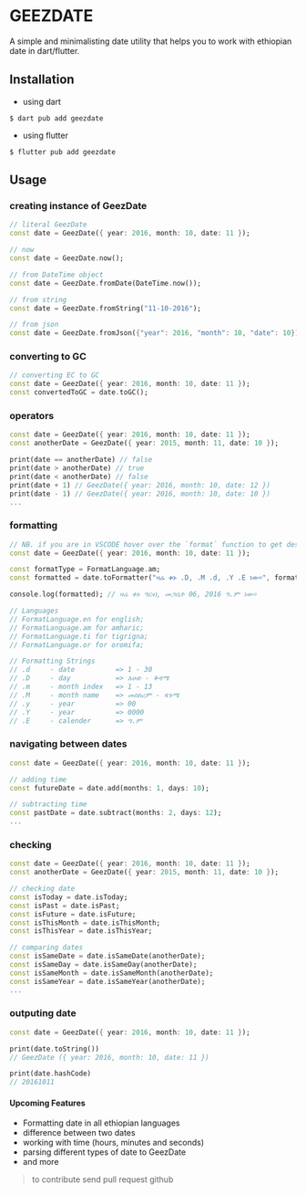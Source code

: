 # GEEZDATE

A simple and minimalisting date utility that helps you to work with ethiopian date in dart/flutter.

## Installation

- using dart

```console
$ dart pub add geezdate
```

- using flutter

```console
$ flutter pub add geezdate
```

## Usage

### creating instance of GeezDate

```dart
// literal GeezDate
const date = GeezDate({ year: 2016, month: 10, date: 11 });

// now
const date = GeezDate.now();

// from DateTime object
const date = GeezDate.fromDate(DateTime.now());

// from string
const date = GeezDate.fromString("11-10-2016");

// from json
const date = GeezDate.fromJson({"year": 2016, "month": 10, "date": 10});
```

### converting to GC

```dart
// converting EC to GC
const date = GeezDate({ year: 2016, month: 10, date: 11 });
const convertedToGC = date.toGC();
```

### operators

```dart
const date = GeezDate({ year: 2016, month: 10, date: 11 });
const anotherDate = GeezDate({ year: 2015, month: 11, date: 10 });

print(date == anotherDate) // false
print(date > anotherDate) // true
print(date < anotherDate) // false
print(date + 1) // GeezDate({ year: 2016, month: 10, date: 12 })
print(date - 1) // GeezDate({ year: 2016, month: 10, date: 10 })
...
```

### formatting

```dart
// NB. if you are in VSCODE hover over the `format` function to get description
const date = GeezDate({ year: 2016, month: 10, date: 11 });

const formatType = FormatLanguage.am;
const formatted = date.toFormatter("ዛሬ ቀኑ .D, .M .d, .Y .E ነው።", formatType);

console.log(formatted); // ዛሬ ቀኑ ዓርብ, መጋቢት 06, 2016 ዓ.ም ነው።

// Languages
// FormatLanguage.en for english;
// FormatLanguage.am for amharic;
// FormatLanguage.ti for tigrigna;
// FormatLanguage.or for oromifa;

// Formatting Strings
// .d     - date          => 1 - 30
// .D     - day           => እሁድ - ቅዳሜ
// .m     - month index   => 1 - 13
// .M     - month name    => መስከረም - ጳጉሜ
// .y     - year          => 00
// .Y     - year          => 0000
// .E     - calender      => ዓ.ም

```

### navigating between dates

```dart
const date = GeezDate({ year: 2016, month: 10, date: 11 });

// adding time
const futureDate = date.add(months: 1, days: 10);

// subtracting time
const pastDate = date.subtract(months: 2, days: 12);
...
```

### checking

```dart
const date = GeezDate({ year: 2016, month: 10, date: 11 });
const anotherDate = GeezDate({ year: 2015, month: 11, date: 10 });

// checking date
const isToday = date.isToday;
const isPast = date.isPast;
const isFuture = date.isFuture;
const isThisMonth = date.isThisMonth;
const isThisYear = date.isThisYear;

// comparing dates
const isSameDate = date.isSameDate(anotherDate);
const isSameDay = date.isSameDay(anotherDate);
const isSameMonth = date.isSameMonth(anotherDate);
const isSameYear = date.isSameYear(anotherDate);
...
```

### outputing date

```dart
const date = GeezDate({ year: 2016, month: 10, date: 11 });

print(date.toString())
// GeezDate ({ year: 2016, month: 10, date: 11 })

print(date.hashCode)
// 20161011
```

#### Upcoming Features

- Formatting date in all ethiopian languages
- difference between two dates
- working with time (hours, minutes and seconds)
- parsing different types of date to GeezDate
- and more

> to contribute send pull request github
